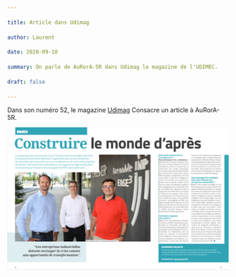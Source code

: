 ```yaml
---

title: Article dans Udimag

author: Laurent

date: 2020-09-10

summary: On parle de AuRorA-5R dans Udimag le magazine de l'UDIMEC.

draft: false

---
```


Dans son numéro 52, le magazine [Udimag](https://www.google.com/url?q=https://www.udimec.fr/sites/default/files/udimag_52_planche_bd.pdf&sa=D&ust=1611254840428000&usg=AOvVaw0NPKdLNOFV86FZCQUtrZ5a) Consacre un article à AuRorA-5R.

![](images/image1.png)

